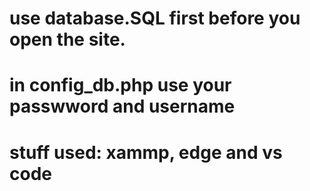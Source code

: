 # use database.SQL first before you open the site.
# in config_db.php use your passwword and username 
# stuff used: xammp, edge and vs code
